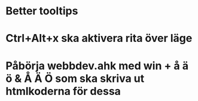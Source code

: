 # Better tooltips
# Ctrl+Alt+x ska aktivera rita över läge
# Påbörja webbdev.ahk med win + å ä ö & Å Ä Ö som ska skriva ut htmlkoderna för dessa
